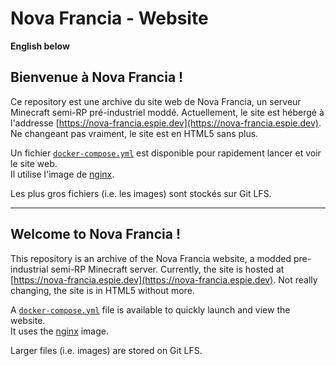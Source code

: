 # Nova Francia - Website
__English below__

## Bienvenue à Nova Francia !

Ce repository est une archive du site web de Nova Francia, un serveur Minecraft semi-RP pré-industriel moddé.
Actuellement, le site est hébergé à l'addresse [https://nova-francia.espie.dev](https://nova-francia.espie.dev).
Ne changeant pas vraiment, le site est en HTML5 sans plus.

Un fichier [`docker-compose.yml`](./docker-compose.yml) est disponible pour rapidement lancer et voir le site web.   
Il utilise l'image de [nginx](https://hub.docker.com/_/nginx).

Les plus gros fichiers (i.e. les images) sont stockés sur Git LFS.

---

## Welcome to Nova Francia !

This repository is an archive of the Nova Francia website, a modded pre-industrial semi-RP Minecraft server.
Currently, the site is hosted at [https://nova-francia.espie.dev](https://nova-francia.espie.dev).
Not really changing, the site is in HTML5 without more.

A [`docker-compose.yml`](./docker-compose.yml) file is available to quickly launch and view the website.   
It uses the [nginx](https://hub.docker.com/_/nginx) image.

Larger files (i.e. images) are stored on Git LFS.
